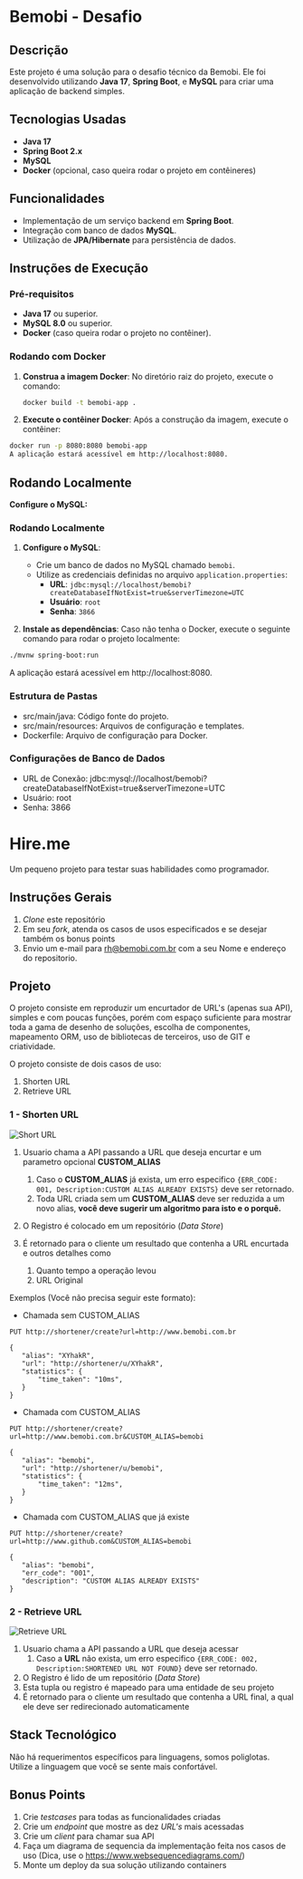# Bemobi - Desafio

## Descrição

Este projeto é uma solução para o desafio técnico da Bemobi. Ele foi desenvolvido utilizando **Java 17**, **Spring Boot**, e **MySQL** para criar uma aplicação de backend simples.

## Tecnologias Usadas

- **Java 17**
- **Spring Boot 2.x**
- **MySQL**
- **Docker** (opcional, caso queira rodar o projeto em contêineres)

## Funcionalidades

- Implementação de um serviço backend em **Spring Boot**.
- Integração com banco de dados **MySQL**.
- Utilização de **JPA/Hibernate** para persistência de dados.

## Instruções de Execução

### Pré-requisitos

- **Java 17** ou superior.
- **MySQL 8.0** ou superior.
- **Docker** (caso queira rodar o projeto no contêiner).

### Rodando com Docker

1. **Construa a imagem Docker**:
   No diretório raiz do projeto, execute o comando:
   ```bash
   docker build -t bemobi-app .

2. **Execute o contêiner Docker**:
Após a construção da imagem, execute o contêiner:
```bash
docker run -p 8080:8080 bemobi-app
A aplicação estará acessível em http://localhost:8080.
```


## Rodando Localmente
**Configure o MySQL:**

### Rodando Localmente

1. **Configure o MySQL**:
   - Crie um banco de dados no MySQL chamado `bemobi`.
   - Utilize as credenciais definidas no arquivo `application.properties`:
      - **URL**: `jdbc:mysql://localhost/bemobi?createDatabaseIfNotExist=true&serverTimezone=UTC`
      - **Usuário**: `root`
      - **Senha**: `3866`

2. **Instale as dependências**:
   Caso não tenha o Docker, execute o seguinte comando para rodar o projeto localmente:

```bash
./mvnw spring-boot:run
```

A aplicação estará acessível em http://localhost:8080.

### Estrutura de Pastas
* src/main/java: Código fonte do projeto.
* src/main/resources: Arquivos de configuração e templates.
* Dockerfile: Arquivo de configuração para Docker.

### Configurações de Banco de Dados
* URL de Conexão: jdbc:mysql://localhost/bemobi?createDatabaseIfNotExist=true&serverTimezone=UTC
* Usuário: root
* Senha: 3866


# Hire.me

Um pequeno projeto para testar suas habilidades como programador.

## Instruções Gerais

1. *Clone* este repositório
2. Em seu *fork*, atenda os casos de usos especificados e se desejar também os bonus points
3. Envio um e-mail para rh@bemobi.com.br com a seu Nome e endereço do repositorio.

## Projeto

O projeto consiste em reproduzir um encurtador de URL's (apenas sua API), simples e com poucas funções, porém com espaço suficiente para mostrar toda a gama de desenho de soluções, escolha de componentes, mapeamento ORM, uso de bibliotecas de terceiros, uso de GIT e criatividade.

O projeto consiste de dois casos de uso: 

1. Shorten URL
2. Retrieve URL

### 1 - Shorten URL
![Short URL](http://i.imgur.com/MFB7VP4.jpg)

1. Usuario chama a API passando a URL que deseja encurtar e um parametro opcional **CUSTOM_ALIAS**
    1. Caso o **CUSTOM_ALIAS** já exista, um erro especifico ```{ERR_CODE: 001, Description:CUSTOM ALIAS ALREADY EXISTS}``` deve ser retornado.
    2. Toda URL criada sem um **CUSTOM_ALIAS** deve ser reduzida a um novo alias, **você deve sugerir um algoritmo para isto e o porquê.**
    
2. O Registro é colocado em um repositório (*Data Store*)
3. É retornado para o cliente um resultado que contenha a URL encurtada e outros detalhes como
    1. Quanto tempo a operação levou
    2. URL Original

Exemplos (Você não precisa seguir este formato):

* Chamada sem CUSTOM_ALIAS
```
PUT http://shortener/create?url=http://www.bemobi.com.br

{
   "alias": "XYhakR",
   "url": "http://shortener/u/XYhakR",
   "statistics": {
       "time_taken": "10ms",
   }
}
```

* Chamada com CUSTOM_ALIAS
```
PUT http://shortener/create?url=http://www.bemobi.com.br&CUSTOM_ALIAS=bemobi

{
   "alias": "bemobi",
   "url": "http://shortener/u/bemobi",
   "statistics": {
       "time_taken": "12ms",
   }
}
```

* Chamada com CUSTOM_ALIAS que já existe
```
PUT http://shortener/create?url=http://www.github.com&CUSTOM_ALIAS=bemobi

{
   "alias": "bemobi",
   "err_code": "001",
   "description": "CUSTOM ALIAS ALREADY EXISTS"
}
```

### 2 - Retrieve URL
![Retrieve URL](http://i.imgur.com/f9HESb7.jpg)

1. Usuario chama a API passando a URL que deseja acessar
    1. Caso a **URL** não exista, um erro especifico ```{ERR_CODE: 002, Description:SHORTENED URL NOT FOUND}``` deve ser retornado.
2. O Registro é lido de um repositório (*Data Store*)
3. Esta tupla ou registro é mapeado para uma entidade de seu projeto
3. É retornado para o cliente um resultado que contenha a URL final, a qual ele deve ser redirecionado automaticamente

## Stack Tecnológico

Não há requerimentos específicos para linguagens, somos poliglotas. Utilize a linguagem que você se sente mais confortável.

## Bonus Points

1. Crie *testcases* para todas as funcionalidades criadas
2. Crie um *endpoint* que mostre as dez *URL's* mais acessadas 
3. Crie um *client* para chamar sua API
4. Faça um diagrama de sequencia da implementação feita nos casos de uso (Dica, use o https://www.websequencediagrams.com/)
5. Monte um deploy da sua solução utilizando containers 
